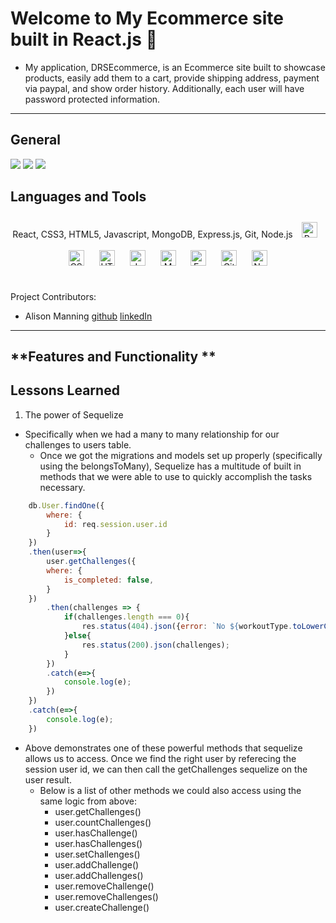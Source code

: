 # **Welcome to My Ecommerce site built in React.js 👋** <!-- omit in toc -->

* My application, DRSEcommerce, is an Ecommerce site built to showcase products, easily add them to a cart, provide shipping address, payment via paypal, and show order history. Additionally, each user will have password protected information.

<hr>

## **General**

![](https://img.shields.io/badge/javascript%20-%23323330.svg?&style=for-the-badge&logo=javascript&logoColor=%23F7DF1E)
![](https://img.shields.io/badge/html5%20-%23E34F26.svg?&style=for-the-badge&logo=html5&logoColor=white)
![](https://img.shields.io/badge/css3%20-%231572B6.svg?&style=for-the-badge&logo=css3&logoColor=white)

## Languages and Tools  
<div align="center">  
 React, CSS3, HTML5, Javascript, MongoDB, Express.js, Git, Node.js
<img style="margin: 10px" src="https://profilinator.rishav.dev/skills-assets/react-original-wordmark.svg" alt="React" height="25" />  
<img style="margin: 10px" src="https://profilinator.rishav.dev/skills-assets/css3-original-wordmark.svg" alt="CSS3" height="25" />  
<img style="margin: 10px" src="https://profilinator.rishav.dev/skills-assets/html5-original-wordmark.svg" alt="HTML5" height="25" />  
<img style="margin: 10px" src="https://profilinator.rishav.dev/skills-assets/javascript-original.svg" alt="JavaScript" height="25" />  
<img style="margin: 10px" src="https://profilinator.rishav.dev/skills-assets/mongodb-original-wordmark.svg" alt="MongoDB" height="25" />  
<img style="margin: 10px" src="https://profilinator.rishav.dev/skills-assets/express-original-wordmark.svg" alt="Express.js" height="25" />  
<img style="margin: 10px" src="https://profilinator.rishav.dev/skills-assets/git-scm-icon.svg" alt="Git" height="25" />  
<img style="margin: 10px" src="https://profilinator.rishav.dev/skills-assets/nodejs-original-wordmark.svg" alt="Node.js" height="25" />  
</div>  

<br/>  

Project Contributors:
* Alison Manning [github](https://github.com/alisonlauren) [linkedIn](https://www.linkedin.com/in/alison-manning-9a25391b1/)

<hr>

## **Features and Functionality **

## **Lessons Learned**
1. The power of Sequelize
* Specifically when we had a many to many relationship for our challenges to users table.
  * Once we got the migrations and models set up properly (specifically using the belongsToMany), Sequelize has a multitude of built in methods that we were able to use to quickly accomplish the tasks necessary.
```js
    db.User.findOne({
        where: {
            id: req.session.user.id
        }
    })
    .then(user=>{
        user.getChallenges({
        where: {
            is_completed: false,
        }
    })
        .then(challenges => {
            if(challenges.length === 0){
                res.status(404).json({error: `No ${workoutType.toLowerCase()} challenges found`})
            }else{
                res.status(200).json(challenges);
            }
        })
        .catch(e=>{
            console.log(e);
        })
    })
    .catch(e=>{
        console.log(e);
    })
```
* Above demonstrates one of these powerful methods that sequelize allows us to access. Once we find the right user by referecing the session user id, we can then call the getChallenges sequelize on the user result.
  * Below is a list of other methods we could also access using the same logic from above:
    * user.getChallenges()
    * user.countChallenges()
    * user.hasChallenge()
    * user.hasChallenges()
    * user.setChallenges()
    * user.addChallenge()
    * user.addChallenges()
    * user.removeChallenge()
    * user.removeChallenges()
    * user.createChallenge()

<!-- ## **Credit** and **Licenses** -->
